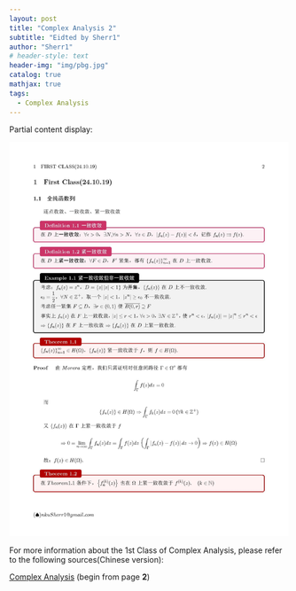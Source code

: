 ```yaml
---
layout: post
title: "Complex Analysis 2"
subtitle: "Eidted by Sherr1"
author: "Sherr1"
# header-style: text
header-img: "img/pbg.jpg"
catalog: true
mathjax: true
tags:
  - Complex Analysis
---
```


Partial content display:

![](/img/in-post/post-ca/02.jpg)

For more information about the 1st Class of Complex Analysis, please refer to the following sources(Chinese version):

[Complex Analysis](/files/Complex%20Analysis.pdf) (begin from page **2**)

